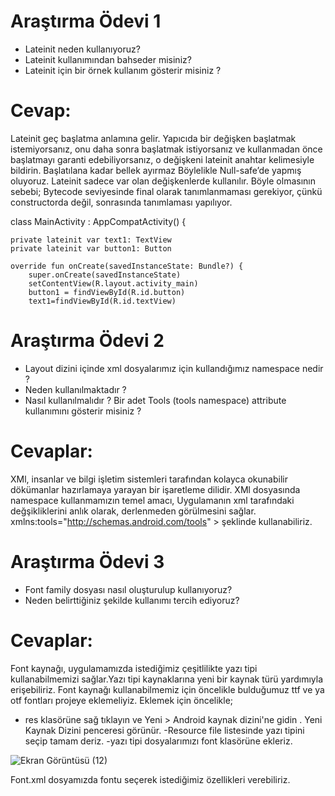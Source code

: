 
# Araştırma Ödevi 1 
- Lateinit neden kullanıyoruz?
- Lateinit kullanımından bahseder misiniz?
- Lateinit için bir örnek kullanım gösterir misiniz ?

# Cevap:
Lateinit geç başlatma anlamına gelir. Yapıcıda bir değişken başlatmak istemiyorsanız, onu daha sonra başlatmak istiyorsanız ve
kullanmadan önce başlatmayı garanti edebiliyorsanız, o değişkeni lateinit anahtar kelimesiyle bildirin. Başlatılana kadar bellek ayırmaz
Böylelikle Null-safe’de yapmış oluyoruz. Lateinit sadece var olan değişkenlerde kullanılır. Böyle olmasının sebebi; Bytecode seviyesinde final
olarak tanımlanmaması gerekiyor, çünkü constructorda değil, sonrasında tanımlaması yapılıyor.

class MainActivity : AppCompatActivity() {

    private lateinit var text1: TextView
    private lateinit var button1: Button

    override fun onCreate(savedInstanceState: Bundle?) {
        super.onCreate(savedInstanceState)
        setContentView(R.layout.activity_main)
        button1 = findViewById(R.id.button)
        text1=findViewById(R.id.textView)
        
        

# Araştırma Ödevi 2
- Layout dizini içinde xml dosyalarımız için kullandığımız namespace nedir ?
- Neden kullanılmaktadır ?
- Nasıl kullanılmalıdır ?
Bir adet Tools (tools namespace) attribute kullanımını gösterir misiniz ?
# Cevaplar:
XMl, insanlar ve bilgi işletim sistemleri tarafından kolayca okunabilir dökümanlar hazırlamaya yarayan bir işaretleme dilidir.
XMl dosyasında namespace kullanmamızın temel amacı, Uygulamanın xml tarafındaki değşikliklerini anlık olarak, derlenmeden görülmesini sağlar. 
xmlns:tools="http://schemas.android.com/tools" > şeklinde kullanabiliriz.

# Araştırma Ödevi 3
- Font family dosyası nasıl oluşturulup kullanıyoruz?
- Neden belirttiğiniz şekilde kullanımı tercih ediyoruz?
# Cevaplar:

Font kaynağı, uygulamamızda istediğimiz çeşitlilikte yazı tipi kullanabilmemizi sağlar.Yazı tipi kaynaklarına yeni bir kaynak türü yardımıyla erişebiliriz. Font kaynağı kullanabilmemiz için öncelikle bulduğumuz ttf ve ya otf fontları projeye eklemeliyiz. Eklemek için öncelikle;
- res klasörüne sağ tıklayın ve Yeni > Android kaynak dizini'ne gidin .
Yeni Kaynak Dizini penceresi görünür.
-Resource file listesinde yazı tipini seçip tamam deriz.
-yazı tipi dosyalarımızı font klasörüne ekleriz.


![Ekran Görüntüsü (12)](https://user-images.githubusercontent.com/55882459/165592467-eb7891a9-cda2-4df0-8b03-38687e3370e7.png)

Font.xml dosyamızda fontu seçerek istediğimiz özellikleri verebiliriz.

<?xml version="1.0" encoding="utf-8"?>
<font-family xmlns:android="http://schemas.android.com/apk/res/android">
    <font
        android:fontStyle="normal"
        android:font="@font/Papernotes"
        android:fontWeight="400" />

</font-family>


